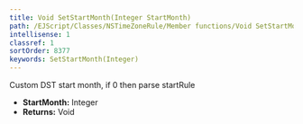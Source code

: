 ```yaml
---
title: Void SetStartMonth(Integer StartMonth)
path: /EJScript/Classes/NSTimeZoneRule/Member functions/Void SetStartMonth(Integer p_0)
intellisense: 1
classref: 1
sortOrder: 8377
keywords: SetStartMonth(Integer)
---
```



Custom DST start month, if 0 then parse startRule



* **StartMonth:** Integer
* **Returns:** Void


